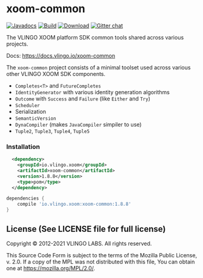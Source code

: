 # xoom-common

[![Javadocs](http://javadoc.io/badge/io.vlingo.xoom/xoom-common.svg?color=brightgreen)](http://javadoc.io/doc/io.vlingo.xoom/xoom-common) [![Build](https://github.com/vlingo/xoom-common/workflows/Build/badge.svg)](https://github.com/vlingo/xoom-common/actions?query=workflow%3ABuild) [![Download](https://img.shields.io/maven-central/v/io.vlingo.xoom/xoom-common?label=maven)](https://search.maven.org/artifact/io.vlingo.xoom/xoom-common) [![Gitter chat](https://badges.gitter.im/gitterHQ/gitter.png)](https://gitter.im/vlingo-platform-java/community)

The VLINGO XOOM platform SDK common tools shared across various projects.

Docs: https://docs.vlingo.io/xoom-common

The `xoom-common` project consists of a minimal toolset used across various other VLINGO XOOM SDK components.

  - `Completes<T>` and `FutureCompletes`
  - `IdentityGenerator` with various identity generation algorithms
  - `Outcome` with `Success` and `Failure` (like `Either` and `Try`)
  - `Scheduler`
  - Serialization
  - `SemanticVersion`
  - `DynaCompiler` (makes `JavaCompiler` simpiler to use)
  - `Tuple2`, `Tuple3`, `Tuple4`, `Tuple5`

### Installation

```xml
  <dependency>
    <groupId>io.vlingo.xoom</groupId>
    <artifactId>xoom-common</artifactId>
    <version>1.8.8</version>
    <type>pom</type>
  </dependency>
```

```gradle
dependencies {
    compile 'io.vlingo.xoom:xoom-common:1.8.8'
}
```


License (See LICENSE file for full license)
-------------------------------------------
Copyright © 2012-2021 VLINGO LABS. All rights reserved.

This Source Code Form is subject to the terms of the
Mozilla Public License, v. 2.0. If a copy of the MPL
was not distributed with this file, You can obtain
one at https://mozilla.org/MPL/2.0/.
